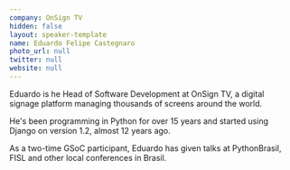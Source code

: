 ```yaml
---
company: OnSign TV
hidden: false
layout: speaker-template
name: Eduardo Felipe Castegnaro
photo_url: null
twitter: null
website: null
---
```


Eduardo is he Head of Software Development at OnSign TV, a digital signage platform managing thousands of screens around the world.

He's been programming in Python for over 15 years and started using Django on version 1.2, almost 12 years ago.

As a two-time GSoC participant, Eduardo has given talks at PythonBrasil, FISL and other local conferences in Brasil.
